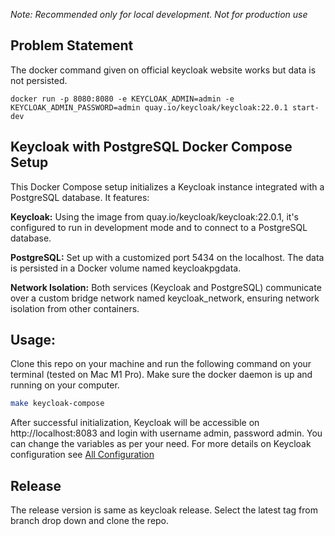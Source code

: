*Note: Recommended only for local development. Not for production use*

## Problem Statement
The docker command given on official keycloak website works but data is not persisted.
```
docker run -p 8080:8080 -e KEYCLOAK_ADMIN=admin -e KEYCLOAK_ADMIN_PASSWORD=admin quay.io/keycloak/keycloak:22.0.1 start-dev
```

## Keycloak with PostgreSQL Docker Compose Setup

This Docker Compose setup initializes a Keycloak instance integrated with a PostgreSQL database. It features:

**Keycloak:** Using the image from quay.io/keycloak/keycloak:22.0.1, it's configured to run in development mode and to connect to a PostgreSQL database.

**PostgreSQL:** Set up with a customized port 5434 on the localhost. The data is persisted in a Docker volume named keycloakpgdata.

**Network Isolation:** Both services (Keycloak and PostgreSQL) communicate over a custom bridge network named keycloak_network, ensuring network isolation from other containers.

## Usage:
Clone this repo on your machine and run the following command on your terminal (tested on Mac M1 Pro). Make sure the docker daemon is up and running on your computer.
```bash
make keycloak-compose
```

After successful initialization, Keycloak will be accessible on http://localhost:8083 and login with username admin, password admin. You can change the variables as per your need. For more details on Keycloak configuration see [All Configuration](https://www.keycloak.org/server/all-config)

## Release
The release version is same as keycloak release. Select the latest tag from branch drop down and clone the repo.
